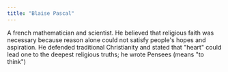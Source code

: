 ```yaml
---
title: "Blaise Pascal"
---
```

A french mathematician and scientist. He believed that religious faith was necessary because reason alone could not satisfy people's hopes and aspiration. He defended traditional Christianity and stated that &quot;heart&quot; could lead one to the deepest religious truths; he wrote Pensees (means &quot;to think&quot;)

